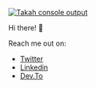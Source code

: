 [![Takah console output](https://res.cloudinary.com/daiqkausy/image/upload/v1594429722/carbon_9_fz99wu.png)](https://twitter.com/_luistak)

Hi there! 👋

Reach me out  on:

- [Twitter](https://twitter.com/_luistak)
- [Linkedin](https://www.linkedin.com/in/luis-takahashi/)
- [Dev.To](https://dev.to/luistak)
